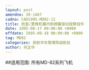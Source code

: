 ```yaml
---
layout: post
amendno: 39-1467
cadno: CAD1995-MD82-11
title: 检查/更换机翼内侧襟翼驱动摇臂组件
date: 1995-08-17 00:00:00 +0800
effdate: 1995-08-18 00:00:00 +0800
tag: MD82
categories: 民航华东管理局适航处
author: 何正华
---
```


##适用范围:
所有MD-82系列飞机

